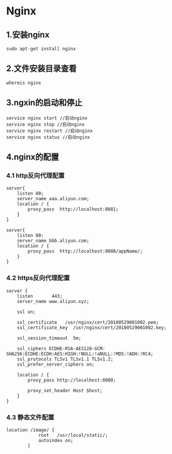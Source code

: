 # Nginx

## 1.安装nginx

```shell
sudo apt-get install nginx
```



## 2.文件安装目录查看

```shell
whereis nginx
```



## 3.ngxin的启动和停止

```mysql
service nginx start //启动nginx
service nginx stop //启动nginx
service nginx restart //启动nginx
service nginx status //启动nginx
```



## 4.nginx的配置

### 4.1 http反向代理配置

```shell
server{
    listen 80;
    server_name aaa.aliyun.com;
    location / {
        proxy_pass  http://localhost:8081;
    }
}

server{
    listen 80;
    server_name bbb.aliyun.com;
    location / {
        proxy_pass  http://localhost:8088/appName/;
    }
}
```



### 4.2 https反向代理配置

```shell
server {
    listen       443;
    server_name www.aliyun.xyz;

    ssl on;

    ssl_certificate   /usr/nginx/cert/20180529001002.pem;
    ssl_certificate_key  /usr/nginx/cert/20180529001002.key;

    ssl_session_timeout  5m;

    ssl_ciphers ECDHE-RSA-AES128-GCM-SHA256:ECDHE:ECDH:AES:HIGH:!NULL:!aNULL:!MD5:!ADH:!RC4;
    ssl_protocols TLSv1 TLSv1.1 TLSv1.2;
    ssl_prefer_server_ciphers on;

    location / {
        proxy_pass http://localhost:8080;

        proxy_set_header Host $host;
    }
}
```



### 4.3 静态文件配置

```shell
location /image/ {
            root   /usr/local/static/;
            autoindex on;
        }
```

